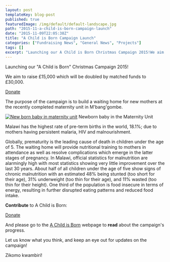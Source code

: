 ```yaml
---
layout: post
templateKey: blog-post
published: true
featuredImage: /img/default/default-landscape.jpg
path: "2015-11-a-child-is-born-campaign-launch"
date: "2015-11-09T22:05:38Z"
title: "A Child is Born Campaign Launch"
categories: ["Fundraising News", "General News", "Projects"]
tags: []
excerpt: "Launching our A Child is Born Christmas Campaign 2015!We aim to raise £15,000 which will be dou..."
---
```


Launching our "A Child is Born" Christmas Campaign 2015!

We aim to raise £15,000 which will be doubled by matched funds to £30,000.

[Donate](https://www.charitycheckout.co.uk/1113786/a-child-is-born/)

The purpose of the campaign is to build a waiting home for new mothers at the recently completed maternity unit in M'bang'gombe.

[![New born baby in maternity unit](https://f000.backblazeb2.com/file/avm-wp-uploads/2015/11/IMG_8988-300x225.jpg)](https://f000.backblazeb2.com/file/avm-wp-uploads/2015/11/IMG_8988.jpg) Newborn baby in the Maternity Unit

Malawi has the highest rate of pre-term births in the world, 18.1%; due to mothers having persistent malaria, HIV and malnourishment.

Globally, prematurity is the leading cause of death in children under the age of 5\. The waiting home will provide nutritional training to mothers in attendance as well as resolve complications which emerge in the latter stages of pregnancy. In Malawi, official statistics for malnutrition are alarmingly high with most statistics showing very little improvement over the last 30 years. About half of all children under the age of five show signs of chronic malnutrition with an estimated 48% being stunted (too short for their age), 31% underweight (too thin for their age), and 11% wasted (too thin for their height). One third of the population is food insecure in terms of energy, resulting in further disrupted eating patterns and reduced food intake.

**Contribute** to A Child is Born:

[Donate](https://www.charitycheckout.co.uk/1113786/a-child-is-born/)

And please go to the [A Child is Born](https://www.africanvision.org.uk/health/a-child-is-born/) webpage to **read** about the campaign's progress.

Let us know what you think, and keep an eye out for updates on the campaign!

Zikomo kwambiri!
